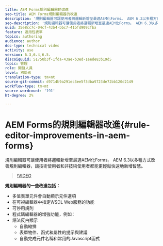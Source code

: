 ```yaml
---
title: AEM Forms規則編輯器的改進
seo-title: AEM Forms規則編輯器的改進
description: '規則編輯器可讓使用者將邏輯新增至最適AEM化Forms。 AEM 6.3以多種方式改善規則編輯器，讓技術使用者和非技術使用者都能更輕鬆快速地新增智慧。 '
seo-description: '規則編輯器可讓使用者將邏輯新增至最適AEM化Forms。 AEM 6.3以多種方式改善規則編輯器，讓技術使用者和非技術使用者都能更輕鬆快速地新增智慧。 '
uuid: 35e8cc7c-04cf-43b4-bbc7-41bfd909cfba
feature: 適用性表單
topics: authoring
audience: author
doc-type: technical video
activity: use
version: 6.3,6.4,6.5.
discoiquuid: 51750b3f-1fda-43ae-b3ed-1eede83b19d5
topic: 管理
role: 開發人員
level: 初學者
translation-type: tm+mt
source-git-commit: d9714b9a291ec3ee5f3dba9723de72bb120d2149
workflow-type: tm+mt
source-wordcount: '191'
ht-degree: 2%

---
```



# AEM Forms的規則編輯器改進{#rule-editor-improvements-in-aem-forms}

規則編輯器可讓使用者將邏輯新增至最適AEM化Forms。 AEM 6.3以多種方式改善規則編輯器，讓技術使用者和非技術使用者都能更輕鬆快速地新增智慧。

>[!VIDEO](https://video.tv.adobe.com/v/19653?quality=9&learn=on)

**規則編輯器的一些改進包括：**

* 多值表單元件會自動顯示元件選項
* 在可視編輯器中指定WSDL Web服務的功能
* 可停用規則
* 程式碼編輯器的增強功能，例如：
* 語法反白顯示
   * 自動縮排
   * 表單物件、函式和屬性的提示與建議
   * 自動完成元件名稱和常用的Javascript函式
